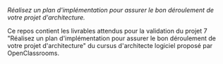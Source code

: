 *Réalisez un plan d'implémentation pour assurer le bon déroulement de votre projet d'architecture.*

Ce repos contient les livrables attendus pour la validation du projet 7 "Réalisez un plan d'implémentation pour assurer le bon déroulement de votre projet d'architecture" du cursus d'architecte logiciel proposé par OpenClassrooms.
